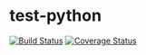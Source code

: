test-python
===========
[![Build Status](https://travis-ci.org/ts123/test-python.png?branch=master)](https://travis-ci.org/ts123/test-python)
[![Coverage Status](https://coveralls.io/repos/ts123/test-python/badge.png?branch=master)](https://coveralls.io/r/ts123/test-python?branch=master)
